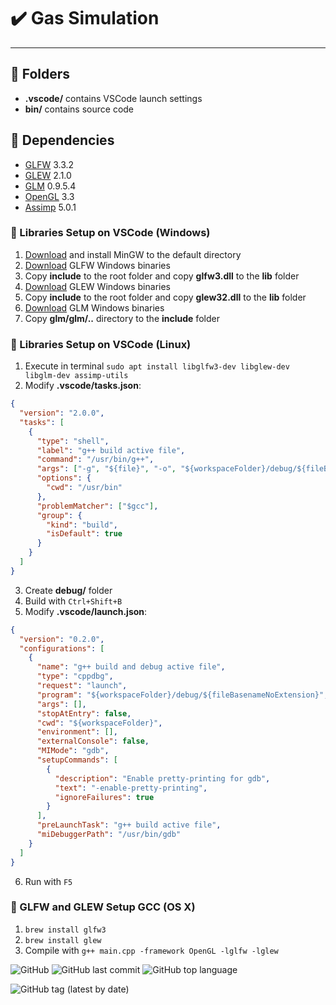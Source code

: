 # :heavy_check_mark:  Gas Simulation
---
## :file_folder: **Folders**
- **.vscode/** contains VSCode launch settings
- **bin/** contains source code

## :stars: Dependencies
- [GLFW](https://www.glfw.org/) 3.3.2
- [GLEW](http://glew.sourceforge.net/) 2.1.0
- [GLM](http://glm.g-truc.net/0.9.5/index.html) 0.9.5.4
- [OpenGL](https://www.opengl.org/) 3.3
- [Assimp](http://assimp.org/index.php) 5.0.1

### :bookmark_tabs: Libraries Setup on VSCode (Windows)
1. [Download](https://sourceforge.net/projects/mingw-w64/files/Toolchains%20targetting%20Win32/Personal%20Builds/mingw-builds/installer/mingw-w64-install.exe/download) and install MinGW to the default directory
2. [Download](https://www.glfw.org/download.html) GLFW Windows binaries
3. Copy **include** to the root folder and copy **glfw3.dll** to the **lib** folder
4. [Download](https://sourceforge.net/projects/glew/files/glew/2.1.0/glew-2.1.0-win32.zip/download) GLEW Windows binaries
5. Copy **include** to the root folder and copy **glew32.dll** to the **lib** folder
6. [Download](https://github.com/g-truc/glm/releases/download/0.9.9.8/glm-0.9.9.8.zip) GLM Windows binaries
7. Copy **glm/glm/..** directory to the **include** folder

### :bookmark_tabs: Libraries Setup on VSCode (Linux)
1. Execute in terminal ```sudo apt install libglfw3-dev libglew-dev libglm-dev assimp-utils```
2. Modify **.vscode/tasks.json**:
```json
{
  "version": "2.0.0",
  "tasks": [
    {
      "type": "shell",
      "label": "g++ build active file",
      "command": "/usr/bin/g++",
      "args": ["-g", "${file}", "-o", "${workspaceFolder}/debug/${fileBasenameNoExtension}", "-lglfw", "-lGLEW", "-lGL"],
      "options": {
        "cwd": "/usr/bin"
      },
      "problemMatcher": ["$gcc"],
      "group": {
        "kind": "build",
        "isDefault": true
      }
    }
  ]
}
```
3. Create **debug/** folder
4. Build with ```Ctrl+Shift+B```
5. Modify **.vscode/launch.json**:
```json
{
  "version": "0.2.0",
  "configurations": [
    {
      "name": "g++ build and debug active file",
      "type": "cppdbg",
      "request": "launch",
      "program": "${workspaceFolder}/debug/${fileBasenameNoExtension}",
      "args": [],
      "stopAtEntry": false,
      "cwd": "${workspaceFolder}",
      "environment": [],
      "externalConsole": false,
      "MIMode": "gdb",
      "setupCommands": [
        {
          "description": "Enable pretty-printing for gdb",
          "text": "-enable-pretty-printing",
          "ignoreFailures": true
        }
      ],
      "preLaunchTask": "g++ build active file",
      "miDebuggerPath": "/usr/bin/gdb"
    }
  ]
}
```
6. Run with ```F5```

### :bookmark_tabs: GLFW and GLEW Setup GCC (OS X)
1. ```brew install glfw3```
2. ```brew install glew```
3. Compile with ```g++ main.cpp -framework OpenGL -lglfw -lglew```

![GitHub](https://img.shields.io/github/license/OwlCodR/gas-simulation) ![GitHub last commit](https://img.shields.io/github/last-commit/OwlCodr/gas-simulation) ![GitHub top language](https://img.shields.io/github/languages/top/OwlCodR/gas-simulation) 

![GitHub tag (latest by date)](https://img.shields.io/github/v/tag/OwlCodR/gas-simulation)
